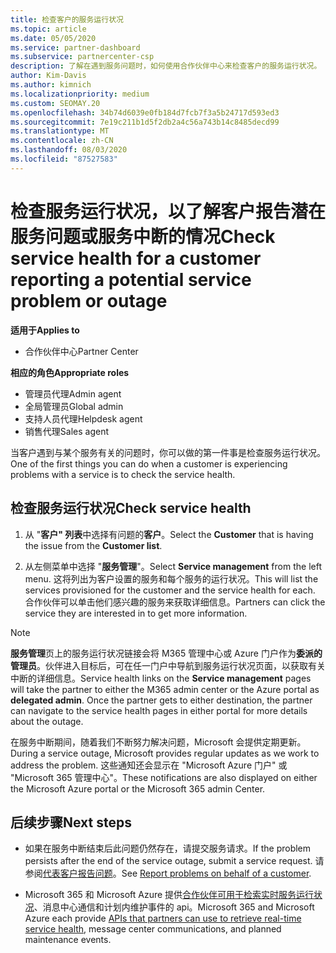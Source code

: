 ```yaml
---
title: 检查客户的服务运行状况
ms.topic: article
ms.date: 05/05/2020
ms.service: partner-dashboard
ms.subservice: partnercenter-csp
description: 了解在遇到服务问题时，如何使用合作伙伴中心来检查客户的服务运行状况。
author: Kim-Davis
ms.author: kimnich
ms.localizationpriority: medium
ms.custom: SEOMAY.20
ms.openlocfilehash: 34b74d6039e0fb184d7fcb7f3a5b24717d593ed3
ms.sourcegitcommit: 7e19c211b1d5f2db2a4c56a743b14c8485decd99
ms.translationtype: MT
ms.contentlocale: zh-CN
ms.lasthandoff: 08/03/2020
ms.locfileid: "87527583"
---
```

# <a name="check-service-health-for-a-customer-reporting-a-potential-service-problem-or-outage"></a><span data-ttu-id="f922b-103">检查服务运行状况，以了解客户报告潜在服务问题或服务中断的情况</span><span class="sxs-lookup"><span data-stu-id="f922b-103">Check service health for a customer reporting a potential service problem or outage</span></span>

<span data-ttu-id="f922b-104">**适用于**</span><span class="sxs-lookup"><span data-stu-id="f922b-104">**Applies to**</span></span>

- <span data-ttu-id="f922b-105">合作伙伴中心</span><span class="sxs-lookup"><span data-stu-id="f922b-105">Partner Center</span></span>

<span data-ttu-id="f922b-106">**相应的角色**</span><span class="sxs-lookup"><span data-stu-id="f922b-106">**Appropriate roles**</span></span>

- <span data-ttu-id="f922b-107">管理员代理</span><span class="sxs-lookup"><span data-stu-id="f922b-107">Admin agent</span></span>
- <span data-ttu-id="f922b-108">全局管理员</span><span class="sxs-lookup"><span data-stu-id="f922b-108">Global admin</span></span>
- <span data-ttu-id="f922b-109">支持人员代理</span><span class="sxs-lookup"><span data-stu-id="f922b-109">Helpdesk agent</span></span>
- <span data-ttu-id="f922b-110">销售代理</span><span class="sxs-lookup"><span data-stu-id="f922b-110">Sales agent</span></span>

<span data-ttu-id="f922b-111">当客户遇到与某个服务有关的问题时，你可以做的第一件事是检查服务运行状况。</span><span class="sxs-lookup"><span data-stu-id="f922b-111">One of the first things you can do when a customer is experiencing problems with a service is to check the service health.</span></span> 

## <a name="check-service-health"></a><span data-ttu-id="f922b-112">检查服务运行状况</span><span class="sxs-lookup"><span data-stu-id="f922b-112">Check service health</span></span>

1. <span data-ttu-id="f922b-113">从 "**客户" 列表**中选择有问题的**客户**。</span><span class="sxs-lookup"><span data-stu-id="f922b-113">Select the **Customer** that is having the issue from the **Customer list**.</span></span>

2. <span data-ttu-id="f922b-114">从左侧菜单中选择 "**服务管理**"。</span><span class="sxs-lookup"><span data-stu-id="f922b-114">Select **Service management** from the left menu.</span></span> <span data-ttu-id="f922b-115">这将列出为客户设置的服务和每个服务的运行状况。</span><span class="sxs-lookup"><span data-stu-id="f922b-115">This will list the services provisioned for the customer and the service health for each.</span></span> <span data-ttu-id="f922b-116">合作伙伴可以单击他们感兴趣的服务来获取详细信息。</span><span class="sxs-lookup"><span data-stu-id="f922b-116">Partners can click the service they are interested in to get more information.</span></span> 

>[!NOTE] 
> <span data-ttu-id="f922b-117">**服务管理**页上的服务运行状况链接会将 M365 管理中心或 Azure 门户作为**委派的管理员**。伙伴进入目标后，可在任一门户中导航到服务运行状况页面，以获取有关中断的详细信息。</span><span class="sxs-lookup"><span data-stu-id="f922b-117">Service health links on the **Service management** pages will take the partner to either the M365 admin center or the Azure portal as **delegated admin**. Once the partner gets to either destination, the partner can navigate to the service health pages in either portal for more details about the outage.</span></span>
 
<span data-ttu-id="f922b-118">在服务中断期间，随着我们不断努力解决问题，Microsoft 会提供定期更新。</span><span class="sxs-lookup"><span data-stu-id="f922b-118">During a service outage, Microsoft provides regular updates as we work to address the problem.</span></span> <span data-ttu-id="f922b-119">这些通知还会显示在 "Microsoft Azure 门户" 或 "Microsoft 365 管理中心"。</span><span class="sxs-lookup"><span data-stu-id="f922b-119">These notifications are also displayed on either the Microsoft Azure portal or the Microsoft 365 admin Center.</span></span>

## <a name="next-steps"></a><span data-ttu-id="f922b-120">后续步骤</span><span class="sxs-lookup"><span data-stu-id="f922b-120">Next steps</span></span> 

- <span data-ttu-id="f922b-121">如果在服务中断结束后此问题仍然存在，请提交服务请求。</span><span class="sxs-lookup"><span data-stu-id="f922b-121">If the problem persists after the end of the service outage, submit a service request.</span></span> <span data-ttu-id="f922b-122">请参阅[代表客户报告问题](report-problems-on-behalf-of-a-customer.md)。</span><span class="sxs-lookup"><span data-stu-id="f922b-122">See [Report problems on behalf of a customer](report-problems-on-behalf-of-a-customer.md).</span></span>

- <span data-ttu-id="f922b-123">Microsoft 365 和 Microsoft Azure 提供[合作伙伴可用于检索实时服务运行状况](get-automated-service-notifications-with-our-apis.md)、消息中心通信和计划内维护事件的 api。</span><span class="sxs-lookup"><span data-stu-id="f922b-123">Microsoft 365 and Microsoft Azure each provide [APIs that partners can use to retrieve real-time service health](get-automated-service-notifications-with-our-apis.md), message center communications, and planned maintenance events.</span></span>

 

